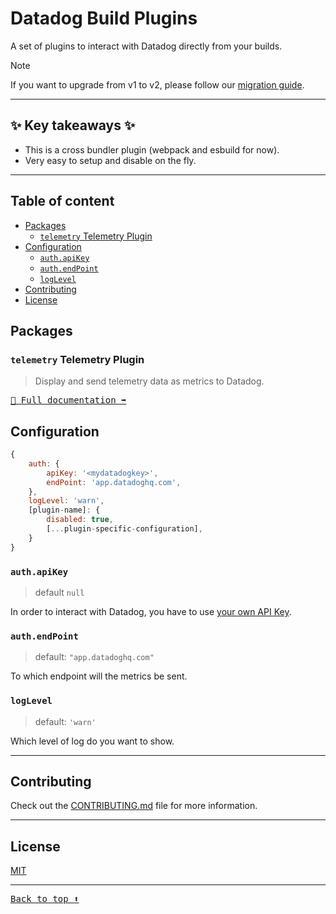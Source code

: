 # Datadog Build Plugins <!-- #omit in toc -->

A set of plugins to interact with Datadog directly from your builds.

> [!NOTE]
> If you want to upgrade from v1 to v2, please follow our [migration guide](./MIGRATIONS.md#v1-to-v2).

---

## ✨ Key takeaways ✨ <!-- #omit in toc -->

-   This is a cross bundler plugin (webpack and esbuild for now).
-   Very easy to setup and disable on the fly.

---

## Table of content <!-- #omit in toc -->

<!-- This is auto generated with yarn cli docs -->

<!-- #toc -->
-   [Packages](#packages)
    -   [`telemetry` Telemetry Plugin](#telemetry-telemetry-plugin)
-   [Configuration](#configuration)
    -   [`auth.apiKey`](#authapikey)
    -   [`auth.endPoint`](#authendpoint)
    -   [`logLevel`](#loglevel)
-   [Contributing](#contributing)
-   [License](#license)
<!-- #toc -->

## Packages

<!-- #list-of-packages -->
### `telemetry` Telemetry Plugin

> Display and send telemetry data as metrics to Datadog.

<kbd>[📝 Full documentation ➡️](./packages/plugins/telemetry#readme)</kbd>
<!-- #list-of-packages -->

## Configuration

```javascript
{
    auth: {
        apiKey: '<mydatadogkey>',
        endPoint: 'app.datadoghq.com',
    },
    logLevel: 'warn',
    [plugin-name]: {
        disabled: true,
        [...plugin-specific-configuration],
    }
}
```

### `auth.apiKey`

> default `null`

In order to interact with Datadog, you have to use [your own API Key](https://app.datadoghq.com/account/settings#api).

### `auth.endPoint`

> default: `"app.datadoghq.com"`

To which endpoint will the metrics be sent.

### `logLevel`

> default: `'warn'`

Which level of log do you want to show.

---

## Contributing

Check out the [CONTRIBUTING.md](CONTRIBUTING.md) file for more information.

---

## License

[MIT](LICENSE)

---

<kbd>[Back to top :arrow_up:](#top)</kbd>
